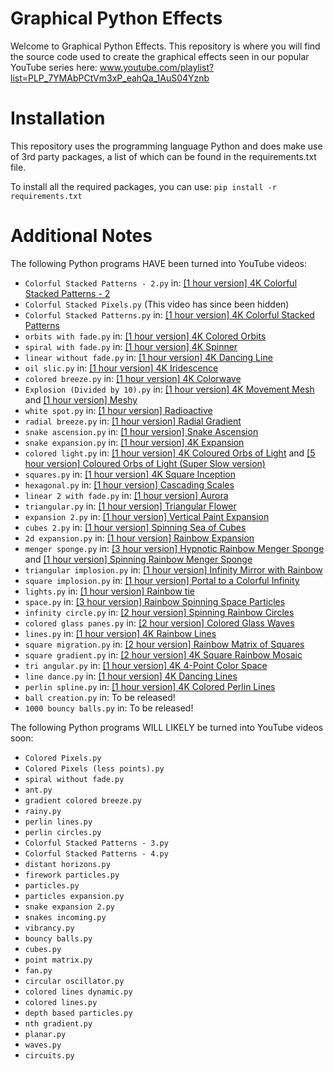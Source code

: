# Graphical Python Effects
Welcome to Graphical Python Effects. This repository is where you will find the source code used to create the graphical effects seen in our popular YouTube series here: www.youtube.com/playlist?list=PLP_7YMAbPCtVm3xP_eahQa_1AuS04Yznb

# Installation
This repository uses the programming language Python and does make use of 3rd party packages, a list of which can be found in the requirements.txt file.

To install all the required packages, you can use:
`pip install -r requirements.txt`

# Additional Notes

The following Python programs HAVE been turned into YouTube videos:
* `Colorful Stacked Patterns - 2.py` in: [[1 hour version] 4K Colorful Stacked Patterns - 2](https://youtu.be/KA9hys-joQE)
* `Colorful Stacked Pixels.py` (This video has since been hidden)
* `Colorful Stacked Patterns.py` in: [[1 hour version] 4K Colorful Stacked Patterns](https://youtu.be/at-kU0d0fGU)
* `orbits with fade.py` in: [[1 hour version] 4K Colored Orbits](https://youtu.be/zauAJ89Cln0)
* `spiral with fade.py` in: [[1 hour version] 4K Spinner](https://youtu.be/KSYlL9piGGI)
* `linear without fade.py` in: [[1 hour version] 4K Dancing Line](https://youtu.be/fnobAERwSkY)
* `oil slic.py` in: [[1 hour version] 4K Iridescence](https://youtu.be/axAgNOKkE4k)
* `colored breeze.py` in: [[1 hour version] 4K Colorwave](https://youtu.be/JFUCg2fv824)
* `Explosion (Divided by 10).py` in: [[1 hour version] 4K Movement Mesh](https://youtu.be/Kysmr0__lL0) and [[1 hour version] Meshy](https://youtu.be/rtV6xY3ukYs)
* `white spot.py` in: [[1 hour version] Radioactive](https://youtu.be/PbkRPgTXs2E)
* `radial breeze.py` in: [[1 hour version] Radial Gradient](https://youtu.be/iDCFAEVO4Bs)
* `snake ascension.py` in: [[1 hour version] Snake Ascension](https://youtu.be/DDWx2GfMw1c)
* `snake expansion.py` in: [[1 hour version] 4K Expansion](https://youtu.be/1dpQ6pDfpAc)
* `colored light.py` in: [[1 hour version] 4K Coloured Orbs of Light](https://youtu.be/RXvL6IMpEOQ) and [[5 hour version] Coloured Orbs of Light (Super Slow version)](https://youtu.be/CwRS3GrlJmY)
* `squares.py` in: [[1 hour version] 4K Square Inception](https://youtu.be/hKbF_Vszz3M)
* `hexagonal.py` in: [[1 hour version] Cascading Scales](https://youtu.be/OYRjXmrKs6s)
* `linear 2 with fade.py` in: [[1 hour version] Aurora](https://youtu.be/7t_teUYG0QU)
* `triangular.py` in: [[1 hour version] Triangular Flower](https://youtu.be/oktepKV_roo)
* `expansion 2.py` in: [[1 hour version] Vertical Paint Expansion](https://youtu.be/9tg38xxOypE)
* `cubes 2.py` in: [[1 hour version] Spinning Sea of Cubes](https://youtu.be/KeQ9h-Ip0z4)
* `2d expansion.py` in: [[1 hour version] Rainbow Expansion](https://youtu.be/lJPgY2dbE6Y)
* `menger sponge.py` in: [[3 hour version] Hypnotic Rainbow Menger Sponge](https://youtu.be/_yWIl0H0CBE) and [[1 hour version] Spinning Rainbow Menger Sponge](https://youtu.be/Ya7prLYXjDc)
* `triangular implosion.py` in: [[1 hour version] Infinity Mirror with Rainbow](https://youtu.be/9tiIm1luyV4)
* `square implosion.py` in: [[1 hour version] Portal to a Colorful Infinity](https://youtu.be/1QOa7VMBCx0)
* `lights.py` in: [[1 hour version] Rainbow tie](https://youtu.be/EKUEIihICE4)
* `space.py` in: [[3 hour version] Rainbow Spinning Space Particles](https://youtu.be/3NcM1yEs2ks)
* `infinity circle.py` in: [[2 hour version] Spinning Rainbow Circles](https://youtu.be/-QRdwDcxiGE)
* `colored glass panes.py` in: [[2 hour version] Colored Glass Waves](https://youtu.be/sQ7LgaqG_bY)
* `lines.py` in: [[1 hour version] 4K Rainbow Lines](https://youtu.be/6M4TZS8QFpo)
* `square migration.py` in: [[2 hour version] Rainbow Matrix of Squares](https://youtu.be/iOO4KsO17LU)
* `square gradient.py` in: [[2 hour version] 4K Square Rainbow Mosaic](https://youtu.be/7QWb9KULsB8)
* `tri angular.py` in: [[1 hour version] 4K 4-Point Color Space](https://youtu.be/kjc7mQ5ldto)
* `line dance.py` in: [[1 hour version] 4K Dancing Lines](https://youtu.be/aLU456XVQWY)
* `perlin spline.py` in: [[1 hour version] 4K Colored Perlin Lines](https://youtu.be/KD6DiJURHX8)
* `ball creation.py` in: To be released!
* `1000 bouncy balls.py` in: To be released!

The following Python programs WILL LIKELY be turned into YouTube videos soon:
* `Colored Pixels.py`
* `Colored Pixels (less points).py`
* `spiral without fade.py`
* `ant.py`
* `gradient colored breeze.py`
* `rainy.py`
* `perlin lines.py`
* `perlin circles.py`
* `Colorful Stacked Patterns - 3.py`
* `Colorful Stacked Patterns - 4.py`
* `distant horizons.py`
* `firework particles.py`
* `particles.py`
* `particles expansion.py`
* `snake expansion 2.py`
* `snakes incoming.py`
* `vibrancy.py`
* `bouncy balls.py`
* `cubes.py`
* `point matrix.py`
* `fan.py`
* `circular oscillator.py`
* `colored lines dynamic.py`
* `colored lines.py`
* `depth based particles.py`
* `nth gradient.py`
* `planar.py`
* `waves.py`
* `circuits.py`